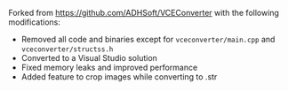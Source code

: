 Forked from https://github.com/ADHSoft/VCEConverter with the following modifications:

* Removed all code and binaries except for `vceconverter/main.cpp` and `vceconverter/structss.h`
* Converted to a Visual Studio solution
* Fixed memory leaks and improved performance
* Added feature to crop images while converting to .str

